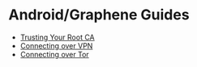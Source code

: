 # Android/Graphene Guides

- [Trusting Your Root CA](android-ca.md)
- [Connecting over VPN](android-vpn.md)
- [Connecting over Tor](android-tor.md)
